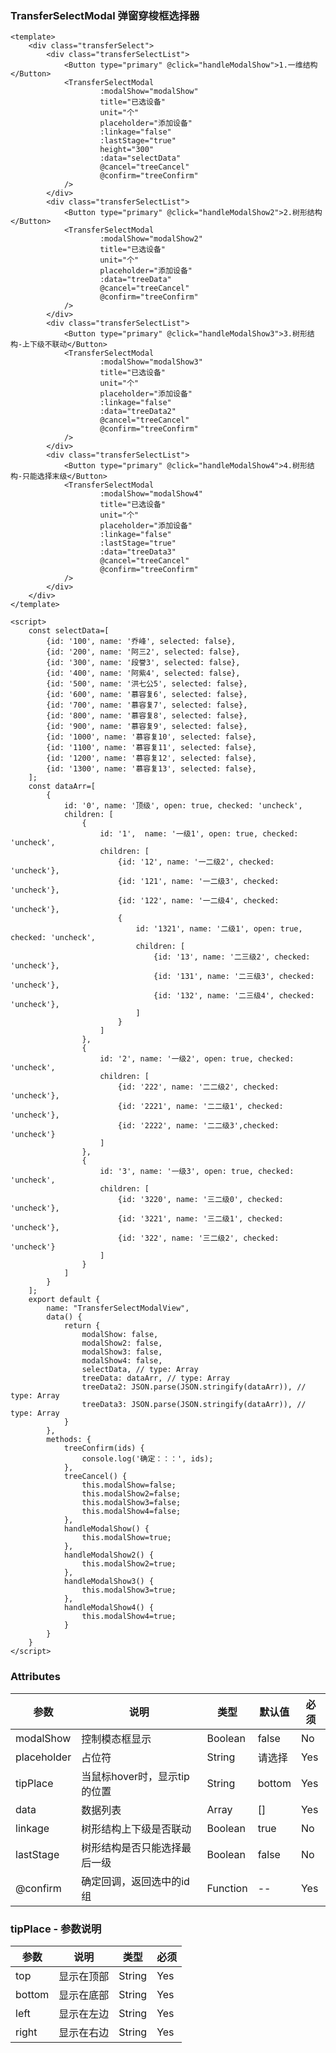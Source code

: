 ### TransferSelectModal 弹窗穿梭框选择器

<template>
    <div class="transferSelect">
        <div class="transferSelectList">
            <Button type="primary" @click="handleModalShow">1.一维结构</Button>
            <TransferSelectModal
                    :modalShow="modalShow"
                    title="已选设备"
                    unit="个"
                    placeholder="添加设备"
                    :linkage="false"
                    :lastStage="true"
                    height="300"
                    :data="selectData"
                    @cancel="treeCancel"
                    @confirm="treeConfirm"
            />
        </div>
        <div class="transferSelectList">
            <Button type="primary" @click="handleModalShow2">2.树形结构</Button>
            <TransferSelectModal
                    :modalShow="modalShow2"
                    title="已选设备"
                    unit="个"
                    placeholder="添加设备"
                    :data="treeData"
                    @cancel="treeCancel"
                    @confirm="treeConfirm"
            />
        </div>
        <div class="transferSelectList">
            <Button type="primary" @click="handleModalShow3">3.树形结构-上下级不联动</Button>
            <TransferSelectModal
                    :modalShow="modalShow3"
                    title="已选设备"
                    unit="个"
                    placeholder="添加设备"
                    :linkage="false"
                    :data="treeData2"
                    @cancel="treeCancel"
                    @confirm="treeConfirm"
            />
        </div>
        <div class="transferSelectList">
            <Button type="primary" @click="handleModalShow4">4.树形结构-只能选择末级</Button>
            <TransferSelectModal
                    :modalShow="modalShow4"
                    title="已选设备"
                    unit="个"
                    placeholder="添加设备"
                    :linkage="false"
                    :lastStage="true"
                    :data="treeData3"
                    @cancel="treeCancel"
                    @confirm="treeConfirm"
            />
        </div>
    </div>
</template>

<script>
    const selectData=[
        {id: '100', name: '乔峰', selected: false},
        {id: '200', name: '阿三2', selected: false},
        {id: '300', name: '段誉3', selected: false},
        {id: '400', name: '阿紫4', selected: false},
        {id: '500', name: '洪七公5', selected: false},
        {id: '600', name: '慕容复6', selected: false},
        {id: '700', name: '慕容复7', selected: false},
        {id: '800', name: '慕容复8', selected: false},
        {id: '900', name: '慕容复9', selected: false},
        {id: '1000', name: '慕容复10', selected: false},
        {id: '1100', name: '慕容复11', selected: false},
        {id: '1200', name: '慕容复12', selected: false},
        {id: '1300', name: '慕容复13', selected: false},
    ];
    const dataArr=[
        {
            id: '0', name: '顶级', open: true, checked: 'uncheck',
            children: [
                {
                    id: '1',  name: '一级1', open: true, checked: 'uncheck',
                    children: [
                        {id: '12', name: '一二级2', checked: 'uncheck'},
                        {id: '121', name: '一二级3', checked: 'uncheck'},
                        {id: '122', name: '一二级4', checked: 'uncheck'},
                        {
                            id: '1321', name: '二级1', open: true, checked: 'uncheck',
                            children: [
                                {id: '13', name: '二三级2', checked: 'uncheck'},
                                {id: '131', name: '二三级3', checked: 'uncheck'},
                                {id: '132', name: '二三级4', checked: 'uncheck'},
                            ]
                        }
                    ]
                },
                {
                    id: '2', name: '一级2', open: true, checked: 'uncheck',
                    children: [
                        {id: '222', name: '二二级2', checked: 'uncheck'},
                        {id: '2221', name: '二二级1', checked: 'uncheck'},
                        {id: '2222', name: '二二级3',checked: 'uncheck'}
                    ]
                },
                {
                    id: '3', name: '一级3', open: true, checked: 'uncheck',
                    children: [
                        {id: '3220', name: '三二级0', checked: 'uncheck'},
                        {id: '3221', name: '三二级1', checked: 'uncheck'},
                        {id: '322', name: '三二级2', checked: 'uncheck'}
                    ]
                }
            ]
        }
    ];
    export default {
        name: "TransferSelectModalView",
        data() {
            return {
                modalShow: false,
                modalShow2: false,
                modalShow3: false,
                modalShow4: false,
                selectData, // type: Array
                treeData: dataArr, // type: Array
                treeData2: JSON.parse(JSON.stringify(dataArr)), // type: Array
                treeData3: JSON.parse(JSON.stringify(dataArr)), // type: Array
            }
        },
        methods: {
            treeConfirm(ids) {
                console.log('确定：：：', ids);
            },
            treeCancel() {
                this.modalShow=false;
                this.modalShow2=false;
                this.modalShow3=false;
                this.modalShow4=false;
            },
            handleModalShow() {
                this.modalShow=true;
            },
            handleModalShow2() {
                this.modalShow2=true;
            },
            handleModalShow3() {
                this.modalShow3=true;
            },
            handleModalShow4() {
                this.modalShow4=true;
            }
        }
    }
</script>

<style lang="stylus" scoped>
.transferSelect
    padding 16px
    .transferSelectList
        margin-bottom 16px
        width 300px
    h3
        font-size 16px
        margin 12px

</style>

```vue
<template>
    <div class="transferSelect">
        <div class="transferSelectList">
            <Button type="primary" @click="handleModalShow">1.一维结构</Button>
            <TransferSelectModal
                    :modalShow="modalShow"
                    title="已选设备"
                    unit="个"
                    placeholder="添加设备"
                    :linkage="false"
                    :lastStage="true"
                    height="300"
                    :data="selectData"
                    @cancel="treeCancel"
                    @confirm="treeConfirm"
            />
        </div>
        <div class="transferSelectList">
            <Button type="primary" @click="handleModalShow2">2.树形结构</Button>
            <TransferSelectModal
                    :modalShow="modalShow2"
                    title="已选设备"
                    unit="个"
                    placeholder="添加设备"
                    :data="treeData"
                    @cancel="treeCancel"
                    @confirm="treeConfirm"
            />
        </div>
        <div class="transferSelectList">
            <Button type="primary" @click="handleModalShow3">3.树形结构-上下级不联动</Button>
            <TransferSelectModal
                    :modalShow="modalShow3"
                    title="已选设备"
                    unit="个"
                    placeholder="添加设备"
                    :linkage="false"
                    :data="treeData2"
                    @cancel="treeCancel"
                    @confirm="treeConfirm"
            />
        </div>
        <div class="transferSelectList">
            <Button type="primary" @click="handleModalShow4">4.树形结构-只能选择末级</Button>
            <TransferSelectModal
                    :modalShow="modalShow4"
                    title="已选设备"
                    unit="个"
                    placeholder="添加设备"
                    :linkage="false"
                    :lastStage="true"
                    :data="treeData3"
                    @cancel="treeCancel"
                    @confirm="treeConfirm"
            />
        </div>
    </div>
</template>

<script>
    const selectData=[
        {id: '100', name: '乔峰', selected: false},
        {id: '200', name: '阿三2', selected: false},
        {id: '300', name: '段誉3', selected: false},
        {id: '400', name: '阿紫4', selected: false},
        {id: '500', name: '洪七公5', selected: false},
        {id: '600', name: '慕容复6', selected: false},
        {id: '700', name: '慕容复7', selected: false},
        {id: '800', name: '慕容复8', selected: false},
        {id: '900', name: '慕容复9', selected: false},
        {id: '1000', name: '慕容复10', selected: false},
        {id: '1100', name: '慕容复11', selected: false},
        {id: '1200', name: '慕容复12', selected: false},
        {id: '1300', name: '慕容复13', selected: false},
    ];
    const dataArr=[
        {
            id: '0', name: '顶级', open: true, checked: 'uncheck',
            children: [
                {
                    id: '1',  name: '一级1', open: true, checked: 'uncheck',
                    children: [
                        {id: '12', name: '一二级2', checked: 'uncheck'},
                        {id: '121', name: '一二级3', checked: 'uncheck'},
                        {id: '122', name: '一二级4', checked: 'uncheck'},
                        {
                            id: '1321', name: '二级1', open: true, checked: 'uncheck',
                            children: [
                                {id: '13', name: '二三级2', checked: 'uncheck'},
                                {id: '131', name: '二三级3', checked: 'uncheck'},
                                {id: '132', name: '二三级4', checked: 'uncheck'},
                            ]
                        }
                    ]
                },
                {
                    id: '2', name: '一级2', open: true, checked: 'uncheck',
                    children: [
                        {id: '222', name: '二二级2', checked: 'uncheck'},
                        {id: '2221', name: '二二级1', checked: 'uncheck'},
                        {id: '2222', name: '二二级3',checked: 'uncheck'}
                    ]
                },
                {
                    id: '3', name: '一级3', open: true, checked: 'uncheck',
                    children: [
                        {id: '3220', name: '三二级0', checked: 'uncheck'},
                        {id: '3221', name: '三二级1', checked: 'uncheck'},
                        {id: '322', name: '三二级2', checked: 'uncheck'}
                    ]
                }
            ]
        }
    ];
    export default {
        name: "TransferSelectModalView",
        data() {
            return {
                modalShow: false,
                modalShow2: false,
                modalShow3: false,
                modalShow4: false,
                selectData, // type: Array
                treeData: dataArr, // type: Array
                treeData2: JSON.parse(JSON.stringify(dataArr)), // type: Array
                treeData3: JSON.parse(JSON.stringify(dataArr)), // type: Array
            }
        },
        methods: {
            treeConfirm(ids) {
                console.log('确定：：：', ids);
            },
            treeCancel() {
                this.modalShow=false;
                this.modalShow2=false;
                this.modalShow3=false;
                this.modalShow4=false;
            },
            handleModalShow() {
                this.modalShow=true;
            },
            handleModalShow2() {
                this.modalShow2=true;
            },
            handleModalShow3() {
                this.modalShow3=true;
            },
            handleModalShow4() {
                this.modalShow4=true;
            }
        }
    }
</script>

```

### Attributes

| 参数     | 说明  | 类型    | 默认值  | 必须    |
| ------- | ---- | ------ | ------- | ------ |
| modalShow    | 控制模态框显示 | Boolean | false | No     |
| placeholder    | 占位符 | String | 请选择 | Yes     |
| tipPlace    | 当鼠标hover时，显示tip的位置 | String | bottom | Yes     |
| data    | 数据列表 | Array | [] | Yes     |
| linkage    | 树形结构上下级是否联动 | Boolean | true | No     |
| lastStage    | 树形结构是否只能选择最后一级 | Boolean | false | No     |
| @confirm    | 确定回调，返回选中的id组 | Function | -- | Yes     |

### tipPlace - 参数说明

| 参数     | 说明  | 类型    | 必须    |
| ------- | ---- | ------ | ------ |
| top    | 显示在顶部 | String | Yes     |
| bottom    | 显示在底部 | String | Yes     |
| left    | 显示在左边 | String | Yes     |
| right    | 显示在右边 | String | Yes     |